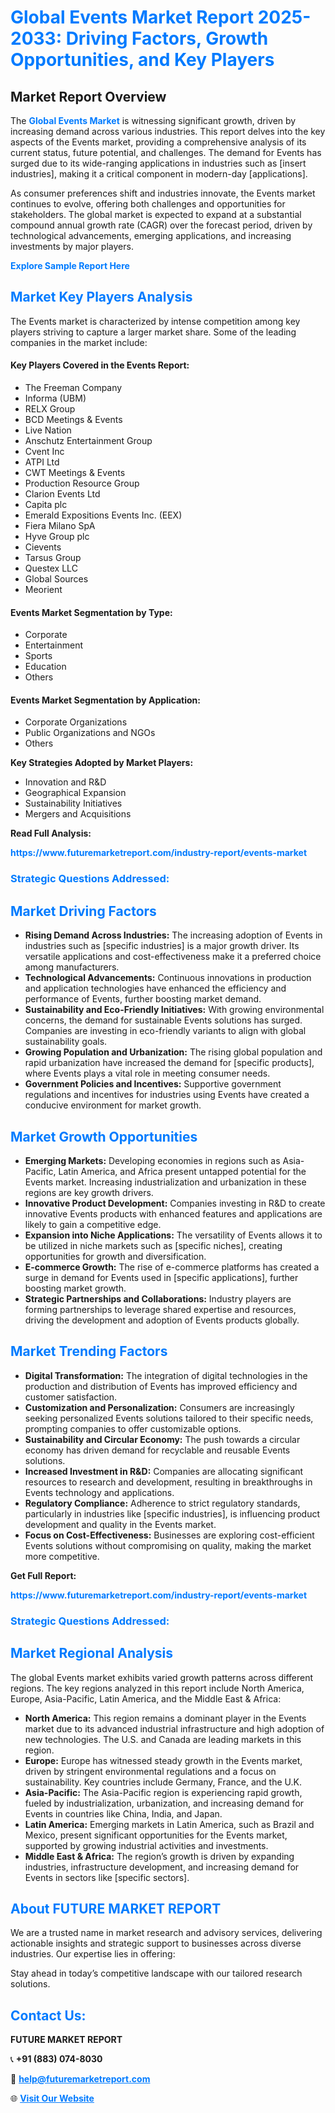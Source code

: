 <h1 style="color: #007BFF;">Global Events Market Report 2025-2033: Driving Factors, Growth Opportunities, and Key Players</h1>

<section id="overview">
<h2>Market Report Overview</h2>
<p>The <a href="https://www.futuremarketreport.com/industry-report/events-market" style="color: #007BFF; text-decoration: none;"><strong>Global Events Market</strong></a> is witnessing significant growth, driven by increasing demand across various industries. This report delves into the key aspects of the Events market, providing a comprehensive analysis of its current status, future potential, and challenges. The demand for Events has surged due to its wide-ranging applications in industries such as [insert industries], making it a critical component in modern-day [applications].</p>
<p>As consumer preferences shift and industries innovate, the Events market continues to evolve, offering both challenges and opportunities for stakeholders. The global market is expected to expand at a substantial compound annual growth rate (CAGR) over the forecast period, driven by technological advancements, emerging applications, and increasing investments by major players.</p>
</section>

<section id="overview">
<p><a href="https://www.futuremarketreport.com/request-sample/reportId=28778" style="color: #007BFF; text-decoration: none;"><strong>Explore Sample Report Here</strong></a></p>
</section>

<section id="key-players">
<h2 style="color: #007BFF;">Market Key Players Analysis</h2>
<p>The Events market is characterized by intense competition among key players striving to capture a larger market share. Some of the leading companies in the market include:</p>
<h4>Key Players Covered in the Events Report:</h4>
<ul><li>The Freeman Company</li><li>Informa (UBM)</li><li>RELX Group</li><li>BCD Meetings &amp; Events</li><li>Live Nation</li><li>Anschutz Entertainment Group</li><li>Cvent Inc</li><li>ATPI Ltd</li><li>CWT Meetings &amp; Events</li><li>Production Resource Group</li><li>Clarion Events Ltd</li><li>Capita plc</li><li>Emerald Expositions Events Inc. (EEX)</li><li>Fiera Milano SpA</li><li>Hyve Group plc</li><li>Cievents</li><li>Tarsus Group</li><li>Questex LLC</li><li>Global Sources</li><li>Meorient</li></ul>
<h4>Events Market Segmentation by Type:</h4>
<ul><li>Corporate</li><li>Entertainment</li><li>Sports</li><li>Education</li><li>Others</li></ul>

<h4>Events Market Segmentation by Application:</h4>
<ul><li>Corporate Organizations</li><li>Public Organizations and NGOs</li><li>Others</li></ul>
<p><strong>Key Strategies Adopted by Market Players:</strong></p>
<ul>
<li>Innovation and R&D</li>
<li>Geographical Expansion</li>
<li>Sustainability Initiatives</li>
<li>Mergers and Acquisitions</li>
</ul>
</section>

<section>
<p><strong>Read Full Analysis: </strong></p><a href="https://www.futuremarketreport.com/industry-report/events-market" style="color: #007BFF; text-decoration: none;"><strong>https://www.futuremarketreport.com/industry-report/events-market</strong></a>
<h3 style="color: #007BFF;">Strategic Questions Addressed:</h3>
</section>

<section id="driving-factors">
<h2 style="color: #007BFF;">Market Driving Factors</h2>
<ul>
<li><strong>Rising Demand Across Industries:</strong> The increasing adoption of Events in industries such as [specific industries] is a major growth driver. Its versatile applications and cost-effectiveness make it a preferred choice among manufacturers.</li>
<li><strong>Technological Advancements:</strong> Continuous innovations in production and application technologies have enhanced the efficiency and performance of Events, further boosting market demand.</li>
<li><strong>Sustainability and Eco-Friendly Initiatives:</strong> With growing environmental concerns, the demand for sustainable Events solutions has surged. Companies are investing in eco-friendly variants to align with global sustainability goals.</li>
<li><strong>Growing Population and Urbanization:</strong> The rising global population and rapid urbanization have increased the demand for [specific products], where Events plays a vital role in meeting consumer needs.</li>
<li><strong>Government Policies and Incentives:</strong> Supportive government regulations and incentives for industries using Events have created a conducive environment for market growth.</li>
</ul>
</section>

<section id="growth-opportunities">
<h2 style="color: #007BFF;">Market Growth Opportunities</h2>
<ul>
<li><strong>Emerging Markets:</strong> Developing economies in regions such as Asia-Pacific, Latin America, and Africa present untapped potential for the Events market. Increasing industrialization and urbanization in these regions are key growth drivers.</li>
<li><strong>Innovative Product Development:</strong> Companies investing in R&D to create innovative Events products with enhanced features and applications are likely to gain a competitive edge.</li>
<li><strong>Expansion into Niche Applications:</strong> The versatility of Events allows it to be utilized in niche markets such as [specific niches], creating opportunities for growth and diversification.</li>
<li><strong>E-commerce Growth:</strong> The rise of e-commerce platforms has created a surge in demand for Events used in [specific applications], further boosting market growth.</li>
<li><strong>Strategic Partnerships and Collaborations:</strong> Industry players are forming partnerships to leverage shared expertise and resources, driving the development and adoption of Events products globally.</li>
</ul>
</section>

<section id="trending-factors">
<h2 style="color: #007BFF;">Market Trending Factors</h2>
<ul>
<li><strong>Digital Transformation:</strong> The integration of digital technologies in the production and distribution of Events has improved efficiency and customer satisfaction.</li>
<li><strong>Customization and Personalization:</strong> Consumers are increasingly seeking personalized Events solutions tailored to their specific needs, prompting companies to offer customizable options.</li>
<li><strong>Sustainability and Circular Economy:</strong> The push towards a circular economy has driven demand for recyclable and reusable Events solutions.</li>
<li><strong>Increased Investment in R&D:</strong> Companies are allocating significant resources to research and development, resulting in breakthroughs in Events technology and applications.</li>
<li><strong>Regulatory Compliance:</strong> Adherence to strict regulatory standards, particularly in industries like [specific industries], is influencing product development and quality in the Events market.</li>
<li><strong>Focus on Cost-Effectiveness:</strong> Businesses are exploring cost-efficient Events solutions without compromising on quality, making the market more competitive.</li>
</ul>
</section>

<section>
<p><strong>Get Full Report: </strong></p><a href="https://www.futuremarketreport.com/industry-report/events-market" style="color: #007BFF; text-decoration: none;"><strong>https://www.futuremarketreport.com/industry-report/events-market</strong></a>
<h3 style="color: #007BFF;">Strategic Questions Addressed:</h3>
</section>


<section id="regional-analysis">
<h2 style="color: #007BFF;">Market Regional Analysis</h2>
<p>The global Events market exhibits varied growth patterns across different regions. The key regions analyzed in this report include North America, Europe, Asia-Pacific, Latin America, and the Middle East & Africa:</p>
<ul>
<li><strong>North America:</strong> This region remains a dominant player in the Events market due to its advanced industrial infrastructure and high adoption of new technologies. The U.S. and Canada are leading markets in this region.</li>
<li><strong>Europe:</strong> Europe has witnessed steady growth in the Events market, driven by stringent environmental regulations and a focus on sustainability. Key countries include Germany, France, and the U.K.</li>
<li><strong>Asia-Pacific:</strong> The Asia-Pacific region is experiencing rapid growth, fueled by industrialization, urbanization, and increasing demand for Events in countries like China, India, and Japan.</li>
<li><strong>Latin America:</strong> Emerging markets in Latin America, such as Brazil and Mexico, present significant opportunities for the Events market, supported by growing industrial activities and investments.</li>
<li><strong>Middle East & Africa:</strong> The region’s growth is driven by expanding industries, infrastructure development, and increasing demand for Events in sectors like [specific sectors].</li>
</ul>
</section>

<footer>
<h2 style="color: #007BFF;">About FUTURE MARKET REPORT</h2>
<p>We are a trusted name in market research and advisory services, delivering actionable insights and strategic support to businesses across diverse industries. Our expertise lies in offering:</p>

<p>Stay ahead in today’s competitive landscape with our tailored research solutions.</p>

<h2 style="color: #007BFF;">Contact Us:</h2>
<p><strong>FUTURE MARKET REPORT</strong></p>
<p>📞 <strong>+91 (883) 074-8030</strong></p>
<p>📧 <strong><a href="mailto:help@futuremarketreport.com" style="color: #007BFF;">help@futuremarketreport.com</a></strong></p>
<p>🌐 <strong><a href="https://www.futuremarketreport.com/" style="color: #007BFF;">Visit Our Website</a></strong></p>
</footer>